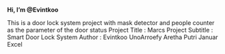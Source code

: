 **Hi, I’m @Evintkoo**


This is a door lock system project with mask detector and people counter as the parameter of the door status
Project Title : Marcs
Project Subtitle : Smart Door Lock System
Author :
Evintkoo
UnoArroefy
Aretha Putri
Januar Excel
